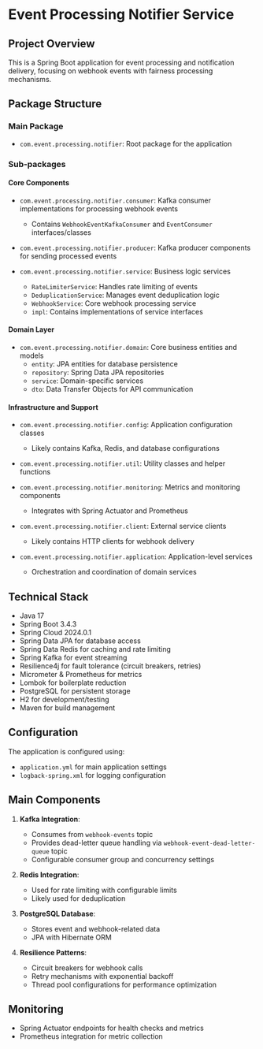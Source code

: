# Event Processing Notifier Service

## Project Overview
This is a Spring Boot application for event processing and notification delivery, focusing on webhook events with fairness processing mechanisms.

## Package Structure

### Main Package
- `com.event.processing.notifier`: Root package for the application

### Sub-packages

#### Core Components
- `com.event.processing.notifier.consumer`: Kafka consumer implementations for processing webhook events
  - Contains `WebhookEventKafkaConsumer` and `EventConsumer` interfaces/classes
  
- `com.event.processing.notifier.producer`: Kafka producer components for sending processed events
  
- `com.event.processing.notifier.service`: Business logic services
  - `RateLimiterService`: Handles rate limiting of events
  - `DeduplicationService`: Manages event deduplication logic
  - `WebhookService`: Core webhook processing service
  - `impl`: Contains implementations of service interfaces

#### Domain Layer
- `com.event.processing.notifier.domain`: Core business entities and models
  - `entity`: JPA entities for database persistence
  - `repository`: Spring Data JPA repositories
  - `service`: Domain-specific services
  - `dto`: Data Transfer Objects for API communication

#### Infrastructure and Support
- `com.event.processing.notifier.config`: Application configuration classes
  - Likely contains Kafka, Redis, and database configurations
  
- `com.event.processing.notifier.util`: Utility classes and helper functions
  
- `com.event.processing.notifier.monitoring`: Metrics and monitoring components
  - Integrates with Spring Actuator and Prometheus

- `com.event.processing.notifier.client`: External service clients
  - Likely contains HTTP clients for webhook delivery

- `com.event.processing.notifier.application`: Application-level services
  - Orchestration and coordination of domain services

## Technical Stack
- Java 17
- Spring Boot 3.4.3
- Spring Cloud 2024.0.1
- Spring Data JPA for database access
- Spring Data Redis for caching and rate limiting
- Spring Kafka for event streaming
- Resilience4j for fault tolerance (circuit breakers, retries)
- Micrometer & Prometheus for metrics
- Lombok for boilerplate reduction
- PostgreSQL for persistent storage
- H2 for development/testing
- Maven for build management

## Configuration
The application is configured using:
- `application.yml` for main application settings
- `logback-spring.xml` for logging configuration

## Main Components
1. **Kafka Integration**:
   - Consumes from `webhook-events` topic
   - Provides dead-letter queue handling via `webhook-event-dead-letter-queue` topic
   - Configurable consumer group and concurrency settings

2. **Redis Integration**:
   - Used for rate limiting with configurable limits
   - Likely used for deduplication

3. **PostgreSQL Database**:
   - Stores event and webhook-related data
   - JPA with Hibernate ORM

4. **Resilience Patterns**:
   - Circuit breakers for webhook calls
   - Retry mechanisms with exponential backoff
   - Thread pool configurations for performance optimization

## Monitoring
- Spring Actuator endpoints for health checks and metrics
- Prometheus integration for metric collection 